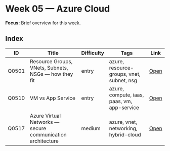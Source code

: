 # Week 05 — Azure Cloud

**Focus:** Brief overview for this week.

## Index

| ID    | Title                                                | Difficulty | Tags                                        | Link                                                |
| ----- | ---------------------------------------------------- | ---------- | ------------------------------------------- | --------------------------------------------------- |
| Q0501 | Resource Groups, VNets, Subnets, NSGs — how they fit | entry      | azure, resource-groups, vnet, subnet, nsg   | [Open](questions/Q0501-azure-rg-vnet-subnet-nsg.md) |
| Q0510 | VM vs App Service                                    | entry      | azure, compute, iaas, paas, vm, app-service | [Open](questions/Q0510-vm-vs-app-service.md)        |
| Q0517 | Azure Virtual Networks — secure communication architecture | medium | azure, vnet, networking, hybrid-cloud | [Open](questions/Q0517-azure-virtual-networks.md) |
